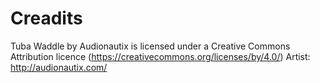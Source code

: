 # Creadits

Tuba Waddle by Audionautix is licensed under a Creative Commons Attribution licence (https://creativecommons.org/licenses/by/4.0/)
Artist: http://audionautix.com/